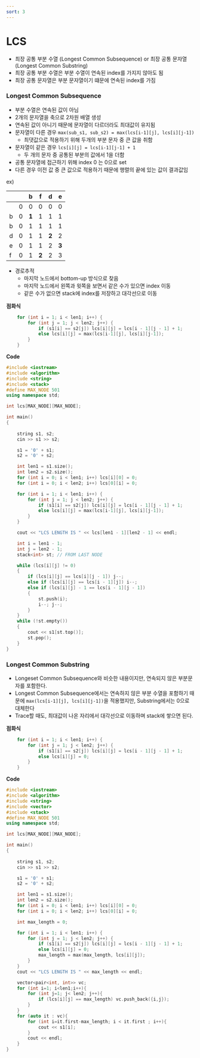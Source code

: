 ```yaml
---
sort: 3
---
```


# LCS



* 최장 공통 부분 수열 (Longest Common Subsequence) or 최장 공통 문자열 (Longest Common Substring)
* 최장 공통 부분 수열은 부분 수열이 연속된 index를 가지지 않아도 됨
* 최장 공통 문자열은 부분 문자열이기 떄문에 연속된 index를 가짐



### Longest Common Subsequence

* 부분 수열은 연속된 값이 아님
* 2개의 문자열을 축으로 2차원 배열 생성
* 연속된 값이 아니기 때문에 문자열이 다르더라도 최대값이 유지됨
* 문자열이 다른 경우 ```max(sub_s1, sub_s2) = max(lcs[i-1][j], lcs[i][j-1])```
  * 최댓값으로 적용하기 위해 두개의 부분 문자 중 큰 값을 취함
* 문자열이 같은 경우 ```lcs[i][j] = lcs[i-1][j-1] + 1``` 
  * 두 개의 문자 중 공통된 부분의 값에서 1을 더함
* 공통 문자열에 접근하기 위해 index 0 는 0으로 set
* 다른 경우 이전 값 중 큰 값으로 적용하기 때문에 행렬의 끝에 있는 값이 결과값임

ex)

|      |      | b     | f     | d     | e     |
| ---- | ---- | ----- | ----- | ----- | ----- |
|      | 0    | 0     | 0     | 0     | 0     |
| b    | 0    | **1** | 1     | 1     | 1     |
| b    | 0    | 1     | 1     | 1     | 1     |
| d    | 0    | 1     | 1     | **2** | 2     |
| e    | 0    | 1     | 1     | 2     | **3** |
| f    | 0    | 1     | **2** | 2     | 3     |

* 경로추적
  * 마지막 노드에서 bottom-up 방식으로 찾음
  * 마지막 노드에서 왼쪽과 윗쪽을 보면서 같은 수가 있으면 index 이동
  * 같은 수가 없으면 stack에 index를 저장하고 대각선으로 이동 

**점화식**

```c++
	for (int i = 1; i < len1; i++) {
		for (int j = 1; j < len2; j++) {
			if (s1[i] == s2[j]) lcs[i][j] = lcs[i - 1][j - 1] + 1;
			else lcs[i][j] = max(lcs[i-1][j], lcs[i][j-1]);
		}
	}
```



**Code**

```c++
#include <iostream>
#include <algorithm>
#include <string>
#include <stack>
#define MAX_NODE 501
using namespace std;

int lcs[MAX_NODE][MAX_NODE];

int main()
{
	
	string s1, s2;
	cin >> s1 >> s2;

	s1 = '0' + s1;
	s2 = '0' + s2;

	int len1 = s1.size();
	int len2 = s2.size();
	for (int i = 0; i < len1; i++) lcs[i][0] = 0;
	for (int i = 0; i < len2; i++) lcs[0][i] = 0;

	for (int i = 1; i < len1; i++) {
		for (int j = 1; j < len2; j++) {
			if (s1[i] == s2[j]) lcs[i][j] = lcs[i - 1][j - 1] + 1;
			else lcs[i][j] = max(lcs[i-1][j], lcs[i][j-1]);
		}
	}

	cout << "LCS LENGTH IS " << lcs[len1 - 1][len2 - 1] << endl;

	int i = len1 - 1;
	int j = len2 - 1;
	stack<int> st; // FROM LAST NODE

	while (lcs[i][j] != 0)
	{
		if (lcs[i][j] == lcs[i][j - 1]) j--;
		else if (lcs[i][j] == lcs[i - 1][j]) i--;
		else if (lcs[i][j] - 1 == lcs[i - 1][j - 1])
		{
			st.push(i);
			i--; j--;
		}
	}
	while (!st.empty())
	{
		cout << s1[st.top()];
		st.pop();
	}
}
```



### Longest Common Substring

* Longeset Common Subsequence와 비슷한 내용이지만, 연속되지 않은 부분문자를 포함한다.
* Longest Common Subsequence에서는 연속하지 않은 부분 수열을 포함하기 때문에 ``max(lcs[i-1][j], lcs[i][j-1])``을 적용했지만, Substring에서는 0으로 대체한다
* Trace할 때도, 최대값이 나온 자리에서 대각선으로 이동하며 stack에 쌓으면 된다.

**점화식**

```c++
	for (int i = 1; i < len1; i++) {
		for (int j = 1; j < len2; j++) {
			if (s1[i] == s2[j]) lcs[i][j] = lcs[i - 1][j - 1] + 1;
			else lcs[i][j] = 0;
		}
	}
```



**Code**

```c++
#include <iostream>
#include <algorithm>
#include <string>
#include <vector>
#include <stack>
#define MAX_NODE 501
using namespace std;

int lcs[MAX_NODE][MAX_NODE];

int main()
{
	
	string s1, s2;
	cin >> s1 >> s2;

	s1 = '0' + s1;
	s2 = '0' + s2;

	int len1 = s1.size();
	int len2 = s2.size();
	for (int i = 0; i < len1; i++) lcs[i][0] = 0;
	for (int i = 0; i < len2; i++) lcs[0][i] = 0;

	int max_length = 0;

	for (int i = 1; i < len1; i++) {
		for (int j = 1; j < len2; j++) {
			if (s1[i] == s2[j]) lcs[i][j] = lcs[i - 1][j - 1] + 1;
			else lcs[i][j] = 0;
			max_length = max(max_length, lcs[i][j]);
		}
	}
	cout << "LCS LENGTH IS " << max_length << endl;

	vector<pair<int, int>> vc;
	for (int i=1; i<len1;i++){
		for (int j=1; j< len2; j++){
			if (lcs[i][j] == max_length) vc.push_back({i,j});
		}
	}
	for (auto it : vc){
		for (int i=it.first-max_length; i < it.first ; i++){
			cout << s1[i];
		}
		cout << endl;
	}
}
```




